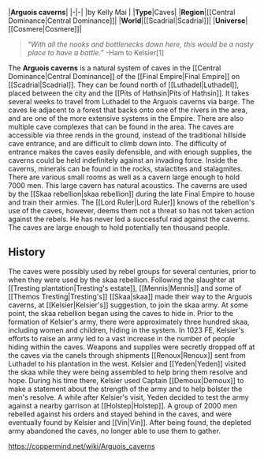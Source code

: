 |**Arguois caverns**|
|-|-|
|by  Kelly Mai |
|**Type**|Caves|
|**Region**|[[Central Dominance\|Central Dominance]]|
|**World**|[[Scadrial\|Scadrial]]|
|**Universe**|[[Cosmere\|Cosmere]]|

>“*With all the nooks and bottlenecks down here, this would be a nasty place to have a battle.*”
\-Ham to Kelsier[1]


The **Arguois caverns** is a natural system of caves in the [[Central Dominance\|Central Dominance]] of the [[Final Empire\|Final Empire]] on [[Scadrial\|Scadrial]]. They can be found north of [[Luthadel\|Luthadel]], placed between the city and the [[Pits of Hathsin\|Pits of Hathsin]]. It takes several weeks to travel from Luthadel to the Arguois caverns via barge.
The caves lie adjacent to a forest that backs onto one of the rivers in the area, and are one of the more extensive systems in the Empire. There are also multiple cave complexes that can be found in the area. The caves are accessible via three rends in the ground, instead of the traditional hillside cave entrance, and are difficult to climb down into. The difficulty of entrance makes the caves easily defensible, and with enough supplies, the caverns could be held indefinitely against an invading force. Inside the caverns, minerals can be found in the rocks, stalactites and stalagmites. There are various small rooms as well as a cavern large enough to hold 7000 men. This large cavern has natural acoustics.
The caverns are used by the [[Skaa rebellion\|skaa rebellion]] during the late Final Empire to house and train their armies. The [[Lord Ruler\|Lord Ruler]] knows of the rebellion's use of the caves, however, deems them not a threat so has not taken action against the rebels. He has never led a successful raid against the caverns. The caves are large enough to hold potentially ten thousand people.

## History
The caves were possibly used by rebel groups for several centuries, prior to when they were used by the skaa rebellion.
Following the slaughter at [[Tresting plantation\|Tresting's estate]], [[Mennis\|Mennis]] and some of [[Themos Tresting\|Tresting's]] [[Skaa\|skaa]] made their way to the Arguois caverns, at [[Kelsier\|Kelsier's]] suggestion, to join the skaa army.
At some point, the skaa rebellion began using the caves to hide in. Prior to the formation of Kelsier's army, there were approximately three hundred skaa, including women and children, hiding in the system. In 1023 FE, Kelsier's efforts to raise an army led to a vast increase in the number of people hiding within the caves. Weapons and supplies were secretly dropped off at the caves via the canels through shipments [[Renoux\|Renoux]] sent from Luthadel to his plantation in the west. Kelsier and [[Yeden\|Yeden]] visited the skaa while they were being assembled to help bring them resolve and hope. During his time there, Kelsier used Captain [[Demoux\|Demoux]] to make a statement about the strength of the army and to help bolster the men's resolve. A while after Kelsier's visit, Yeden decided to test the army against a nearby garrison at [[Holstep\|Holstep]]. A group of 2000 men rebelled against his orders and stayed behind in the caves, and were eventually found by Kelsier and [[Vin\|Vin]]. After being found, the depleted army abandoned the caves, no longer able to use them to gather.



https://coppermind.net/wiki/Arguois_caverns